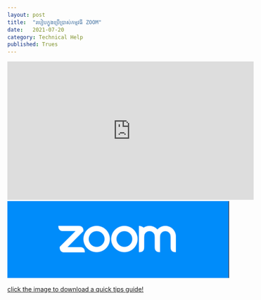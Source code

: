 ```yaml
---
layout: post
title:  "របៀបក្នុងប្រើប្រាស់កម្មវធី ZOOM"
date:   2021-07-20
category: Technical Help
published: Trues
---
```

<iframe width="560" height="315" src="https://www.youtube.com/embed/1FTEF-rrOiw" title="YouTube video player" frameborder="0" allow="accelerometer; autoplay; clipboard-write; encrypted-media; gyroscope; picture-in-picture" allowfullscreen></iframe>

<a href="/categories/TechnicalHelp/assets/postImages/zoomHelp.pdf" download="Zoom Guide">
  <img src="/categories/TechnicalHelp/assets/postImages/zoomLogo.png" alt="zoomLogo" class="center">
  <p>click the image to download a quick tips guide!</p>
